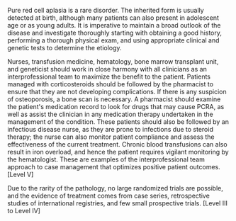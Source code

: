 Pure red cell aplasia is a rare disorder. The inherited form is usually detected at birth, although many patients can also present in adolescent age or as young adults. It is imperative to maintain a broad outlook of the disease and investigate thoroughly starting with obtaining a good history, performing a thorough physical exam, and using appropriate clinical and genetic tests to determine the etiology.

Nurses, transfusion medicine, hematology, bone marrow transplant unit, and geneticist should work in close harmony with all clinicians as an interprofessional team to maximize the benefit to the patient. Patients managed with corticosteroids should be followed by the pharmacist to ensure that they are not developing complications. If there is any suspicion of osteoporosis, a bone scan is necessary. A pharmacist should examine the patient's medication record to look for drugs that may cause PCRA, as well as assist the clinician in any medication therapy undertaken in the management of the condition. These patients should also be followed by an infectious disease nurse, as they are prone to infections due to steroid therapy; the nurse can also monitor patient compliance and assess the effectiveness of the current treatment. Chronic blood transfusions can also result in iron overload, and hence the patient requires vigilant monitoring by the hematologist. These are examples of the interprofessional team approach to case management that optimizes positive patient outcomes. [Level V]

Due to the rarity of the pathology, no large randomized trials are possible, and the evidence of treatment comes from case series, retrospective studies of international registries, and few small prospective trials. [Level III to Level IV]